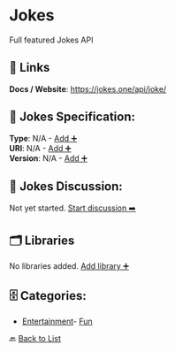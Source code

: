 # Jokes

Full featured Jokes API

##  🔗 Links
**Docs / Website**: https://jokes.one/api/joke/

## 🧬 Jokes Specification:
**Type**: N/A - [Add ➕](https://github.com/apis-list/apis-list/edit/main/apis.yaml#L10712)  
**URI**: N/A - [Add ➕](https://github.com/apis-list/apis-list/edit/main/apis.yaml#L10712)  
**Version**: N/A - [Add ➕](https://github.com/apis-list/apis-list/edit/main/apis.yaml#L10712)

## 💬 Jokes Discussion:
Not yet started. [Start discussion ➡️](https://github.com/apis-list/apis-list/discussions/new)

## 🗂️ Libraries

No libraries added. [Add library ➕](https://github.com/apis-list/apis-list/edit/main/apis.yaml#L10712)    


## 🗄️ Categories:
- [Entertainment](https://github.com/apis-list/apis-list#entertainment-)- [Fun](https://github.com/apis-list/apis-list#fun-)

🔙  [Back to List](https://github.com/apis-list/apis-list)
